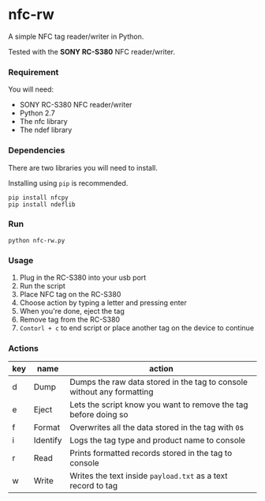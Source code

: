 # nfc-rw
A simple NFC tag reader/writer in Python.

Tested with the **SONY RC-S380** NFC reader/writer.

### Requirement

You will need:

- SONY RC-S380 NFC reader/writer
- Python 2.7
- The nfc library 
- The ndef library

### Dependencies

There are two libraries you will need to install.

Installing using `pip` is recommended.

```
pip install nfcpy
pip install ndeflib
```

### Run

```
python nfc-rw.py
```

### Usage

1. Plug in the RC-S380 into your usb port
2. Run the script
3. Place NFC tag on the RC-S380
4. Choose action by typing a letter and pressing enter
5. When you're done, eject the tag
6. Remove tag from the RC-S380
7. `Contorl + c` to end script or place another tag on the device to continue

### Actions

| key | name | action |
|-----|------|--------|
|  d  | Dump | Dumps the raw data stored in the tag to console without any formatting |
|  e  | Eject | Lets the script know you want to remove the tag before doing so |
|  f  | Format | Overwrites all the data stored in the tag with `0`s |
|  i  | Identify | Logs the tag type and product name to console |
|  r  | Read | Prints formatted records stored in the tag to console |
|  w  | Write | Writes the text inside `payload.txt` as a text record to tag |

